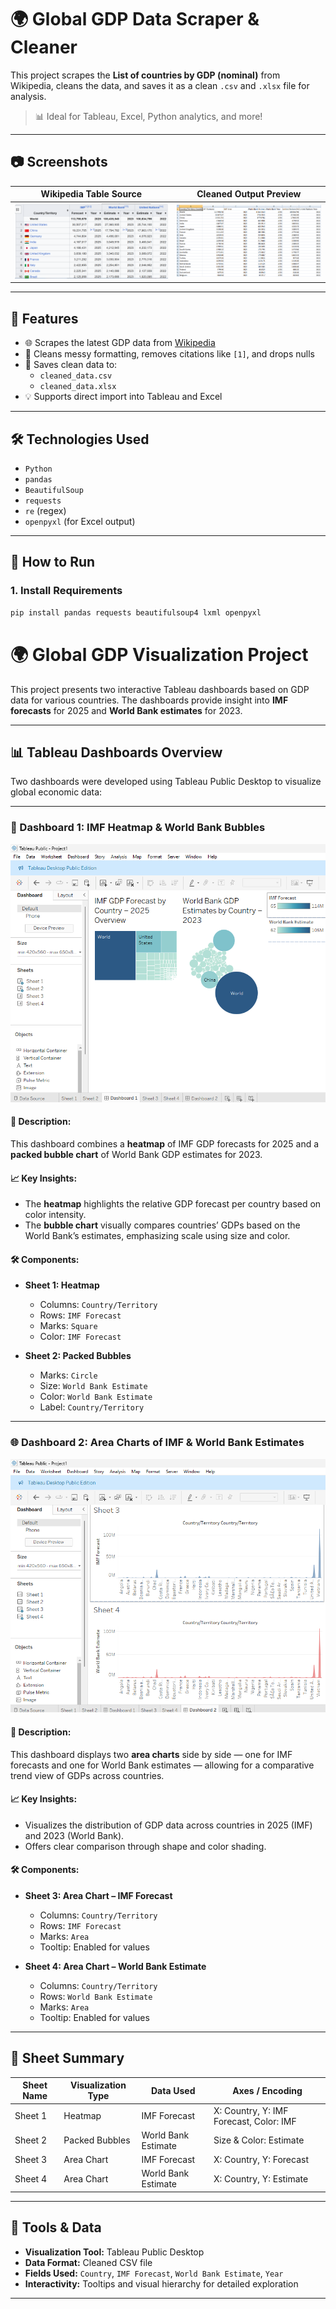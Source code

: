 # 🌍 Global GDP Data Scraper & Cleaner

This project scrapes the **List of countries by GDP (nominal)** from Wikipedia, cleans the data, and saves it as a clean `.csv` and `.xlsx` file for analysis.

> 📊 Ideal for Tableau, Excel, Python analytics, and more!

---

## 📷 Screenshots

| Wikipedia Table Source | Cleaned Output Preview |
|------------------------|------------------------|
| ![Wikipedia Table](images/wiki_table.png) | ![Cleaned Data](images/cleaned_data.png) |

---

## 🧠 Features

- 🌐 Scrapes the latest GDP data from [Wikipedia](https://en.wikipedia.org/wiki/List_of_countries_by_GDP_(nominal))
- 🧹 Cleans messy formatting, removes citations like `[1]`, and drops nulls
- 📁 Saves clean data to:
  - `cleaned_data.csv`
  - `cleaned_data.xlsx`
- 💡 Supports direct import into Tableau and Excel

---

## 🛠️ Technologies Used

- `Python`
- `pandas`
- `BeautifulSoup`
- `requests`
- `re` (regex)
- `openpyxl` (for Excel output)

---

## 📂 How to Run

### 1. Install Requirements
```bash
pip install pandas requests beautifulsoup4 lxml openpyxl

```
# 🌍 Global GDP Visualization Project

This project presents two interactive Tableau dashboards based on GDP data for various countries. The dashboards provide insight into **IMF forecasts** for 2025 and **World Bank estimates** for 2023.

---

## 📊 Tableau Dashboards Overview

Two dashboards were developed using Tableau Public Desktop to visualize global economic data:

---

### 🧱 Dashboard 1: IMF Heatmap & World Bank Bubbles

![IMF GDP Forecast Dashboard](images/Dashboard1.png)

#### 📌 Description:
This dashboard combines a **heatmap** of IMF GDP forecasts for 2025 and a **packed bubble chart** of World Bank GDP estimates for 2023.

#### 📈 Key Insights:
- The **heatmap** highlights the relative GDP forecast per country based on color intensity.
- The **bubble chart** visually compares countries’ GDPs based on the World Bank’s estimates, emphasizing scale using size and color.

#### 🛠️ Components:
- **Sheet 1: Heatmap**
  - Columns: `Country/Territory`
  - Rows: `IMF Forecast`
  - Marks: `Square`
  - Color: `IMF Forecast`

- **Sheet 2: Packed Bubbles**
  - Marks: `Circle`
  - Size: `World Bank Estimate`
  - Color: `World Bank Estimate`
  - Label: `Country/Territory`

---

### 🌐 Dashboard 2: Area Charts of IMF & World Bank Estimates

![World Bank GDP Dashboard](images/Dashboard2.png)

#### 📌 Description:
This dashboard displays two **area charts** side by side — one for IMF forecasts and one for World Bank estimates — allowing for a comparative trend view of GDPs across countries.

#### 📈 Key Insights:
- Visualizes the distribution of GDP data across countries in 2025 (IMF) and 2023 (World Bank).
- Offers clear comparison through shape and color shading.

#### 🛠️ Components:
- **Sheet 3: Area Chart – IMF Forecast**
  - Columns: `Country/Territory`
  - Rows: `IMF Forecast`
  - Marks: `Area`
  - Tooltip: Enabled for values

- **Sheet 4: Area Chart – World Bank Estimate**
  - Columns: `Country/Territory`
  - Rows: `World Bank Estimate`
  - Marks: `Area`
  - Tooltip: Enabled for values

---

## 📂 Sheet Summary

| Sheet Name | Visualization Type | Data Used | Axes / Encoding |
|------------|---------------------|-----------|-----------------|
| Sheet 1    | Heatmap             | IMF Forecast | X: Country, Y: IMF Forecast, Color: IMF |
| Sheet 2    | Packed Bubbles      | World Bank Estimate | Size & Color: Estimate |
| Sheet 3    | Area Chart          | IMF Forecast | X: Country, Y: Forecast |
| Sheet 4    | Area Chart          | World Bank Estimate | X: Country, Y: Estimate |

---

## 🔧 Tools & Data

- **Visualization Tool:** Tableau Public Desktop
- **Data Format:** Cleaned CSV file
- **Fields Used:** `Country`, `IMF Forecast`, `World Bank Estimate`, `Year`
- **Interactivity:** Tooltips and visual hierarchy for detailed exploration

---


